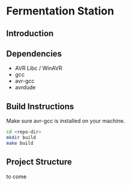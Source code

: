 # Fermentation Station

## Introduction


## Dependencies

* AVR Libc / WinAVR
* gcc
* avr-gcc
* avrdude

## Build Instructions

Make sure avr-gcc is installed on your machine.

```bash
cd <repo-dir>
mkdir build
make build
```

## Project Structure

to come
